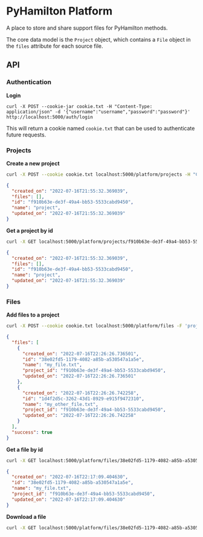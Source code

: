 # PyHamilton Platform

A place to store and share support files for PyHamilton methods.

The core data model is the `Project` object, which contains a `File` object in the `files` attribute for each source file.

## API

### Authentication

**Login**

```
curl -X POST --cookie-jar cookie.txt -H "Content-Type: application/json" -d '{"username":"username","password":"password"}' http://localhost:5000/auth/login
```

This will return a cookie named `cookie.txt` that can be used to authenticate future requests.

### Projects

**Create a new project**

```sh
curl -X POST --cookie cookie.txt localhost:5000/platform/projects -H "Content-Type: application/json" -d '{"name": "project"}'
```

```json
{
  "created_on": "2022-07-16T21:55:32.369039",
  "files": [],
  "id": "f910b63e-de3f-49a4-bb53-5533cabd9450",
  "name": "project",
  "updated_on": "2022-07-16T21:55:32.369039"
}
```

**Get a project by id**

```sh
curl -X GET localhost:5000/platform/projects/f910b63e-de3f-49a4-bb53-5533cabd9450 -H "Accept: application/json"
```

```json
{
  "created_on": "2022-07-16T21:55:32.369039",
  "files": [],
  "id": "f910b63e-de3f-49a4-bb53-5533cabd9450",
  "name": "project",
  "updated_on": "2022-07-16T21:55:32.369039"
}
```

### Files

**Add files to a project**

```sh
curl -X POST --cookie cookie.txt localhost:5000/platform/files -F 'project_id=f910b63e-de3f-49a4-bb53-5533cabd9450' -F 'files=@my_file.txt' -F 'files=@my_other_file.txt'
```

```json
{
  "files": [
    {
      "created_on": "2022-07-16T22:26:26.736501",
      "id": "38e02fd5-1179-4082-a85b-a530547a1a5e",
      "name": "my_file.txt",
      "project_id": "f910b63e-de3f-49a4-bb53-5533cabd9450",
      "updated_on": "2022-07-16T22:26:26.736501"
    },
    {
      "created_on": "2022-07-16T22:26:26.742258",
      "id": "1d4f2d5c-3262-43d1-8929-e915f9472310",
      "name": "my_other_file.txt",
      "project_id": "f910b63e-de3f-49a4-bb53-5533cabd9450",
      "updated_on": "2022-07-16T22:26:26.742258"
    }
  ],
  "success": true
}
```

**Get a file by id**

```sh
curl -X GET localhost:5000/platform/files/38e02fd5-1179-4082-a85b-a530547a1a5e
```

```json
{
  "created_on": "2022-07-16T22:17:09.404630",
  "id": "38e02fd5-1179-4082-a85b-a530547a1a5e",
  "name": "my_file.txt",
  "project_id": "f910b63e-de3f-49a4-bb53-5533cabd9450",
  "updated_on": "2022-07-16T22:17:09.404630"
}
```

**Download a file**

```sh
curl -X GET localhost:5000/platform/files/38e02fd5-1179-4082-a85b-a530547a1a5e/download > my_file.txt
```
